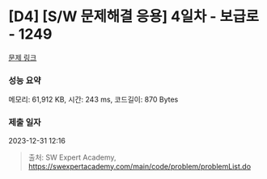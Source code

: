 # [D4] [S/W 문제해결 응용] 4일차 - 보급로 - 1249 

[문제 링크](https://swexpertacademy.com/main/code/problem/problemDetail.do?contestProbId=AV15QRX6APsCFAYD) 

### 성능 요약

메모리: 61,912 KB, 시간: 243 ms, 코드길이: 870 Bytes

### 제출 일자

2023-12-31 12:16



> 출처: SW Expert Academy, https://swexpertacademy.com/main/code/problem/problemList.do